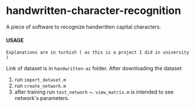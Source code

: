 # handwritten-character-recognition
A piece of software to recognize handwritten capital characters.

#### USAGE

`Explanations are in turkish ( as this is a project I did in university )`

  Link of dataset is in `handwritten-az` folder.
  After downloading the dataset 
  1. run `import_dataset.m`
  2. run `create_network.m`
  3. after training run `test_network`
  ~. `view_matrix.m` is intended to see network's parameters.
